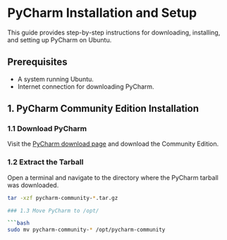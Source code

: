 # PyCharm Installation and Setup

This guide provides step-by-step instructions for downloading, installing, and setting up PyCharm on Ubuntu.

## Prerequisites

- A system running Ubuntu.
- Internet connection for downloading PyCharm.

## 1. PyCharm Community Edition Installation

### 1.1 Download PyCharm

Visit the [PyCharm download page](https://www.jetbrains.com/pycharm/download/) and download the Community Edition.

### 1.2 Extract the Tarball

Open a terminal and navigate to the directory where the PyCharm tarball was downloaded.

```bash
tar -xzf pycharm-community-*.tar.gz

### 1.3 Move PyCharm to /opt/

```bash
sudo mv pycharm-community-* /opt/pycharm-community
